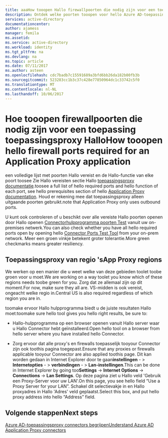 ```yaml
---
title: aaaHow tooopen Hallo firewallpoorten die nodig zijn voor een toepassing toepassingsproxy | Microsoft Docs
description: Ontdek welke poorten tooopen voor hello Azure AD-toepassingsproxy toowork correct
services: active-directory
documentationcenter: 
author: ajamess
manager: femila
ms.assetid: 
ms.service: active-directory
ms.workload: identity
ms.tgt_pltfrm: na
ms.devlang: na
ms.topic: article
ms.date: 07/11/2017
ms.author: asteen
ms.openlocfilehash: cdc7badb7c15591689a3bfd6bb26da182b00fb3b
ms.sourcegitcommit: 523283cc1b3c37c428e77850964dc1c33742c5f0
ms.translationtype: MT
ms.contentlocale: nl-NL
ms.lasthandoff: 10/06/2017
---
```

# <a name="how-tooopen-hello-firewall-ports-required-for-an-application-proxy-application"></a><span data-ttu-id="3ea92-103">Hoe tooopen firewallpoorten die nodig zijn voor een toepassing toepassingsproxy Hallo</span><span class="sxs-lookup"><span data-stu-id="3ea92-103">How tooopen hello firewall ports required for an Application Proxy application</span></span>

<span data-ttu-id="3ea92-104">een volledige lijst met poorten Hallo vereist en de Hallo-functie van elke poort toosee Zie Hallo vereisten sectie Hallo [toepassingsproxy documentatie](https://docs.microsoft.com/azure/active-directory/active-directory-application-proxy-enable).</span><span class="sxs-lookup"><span data-stu-id="3ea92-104">toosee a full list of hello required ports and hello function of each port, see hello prerequisites section of hello [Application Proxy documentation](https://docs.microsoft.com/azure/active-directory/active-directory-application-proxy-enable).</span></span> <span data-ttu-id="3ea92-105">Houd er rekening mee dat toepassingsproxy alleen uitgaande poorten gebruikt.</span><span class="sxs-lookup"><span data-stu-id="3ea92-105">note that Application Proxy only uses outbound ports.</span></span>

<span data-ttu-id="3ea92-106">U kunt ook controleren of u beschikt over alle vereiste Hallo poorten openen door Hallo openen [Connectorhulpprogramma poorten Test](https://aadap-portcheck.connectorporttest.msappproxy.net/) vanuit uw on-premises netwerk.</span><span class="sxs-lookup"><span data-stu-id="3ea92-106">You can also check whether you have all hello required ports open by opening hello [Connector Ports Test Tool](https://aadap-portcheck.connectorporttest.msappproxy.net/) from your on-prem network.</span></span> <span data-ttu-id="3ea92-107">Meer een groen vinkje betekent groter tolerantie.</span><span class="sxs-lookup"><span data-stu-id="3ea92-107">More green checkmarks means greater resiliency.</span></span> 

## <a name="app-proxy-regions"></a><span data-ttu-id="3ea92-108">Toepassingsproxy van regio 's</span><span class="sxs-lookup"><span data-stu-id="3ea92-108">App Proxy regions</span></span>

<span data-ttu-id="3ea92-109">We werken op een manier die u weet welke van deze gebieden toolet toobe groen voor u moet.</span><span class="sxs-lookup"><span data-stu-id="3ea92-109">We are working on a way toolet you know which of these regions needs toobe green for you.</span></span> <span data-ttu-id="3ea92-110">Zorg dat ze allemaal zijn op dit moment.</span><span class="sxs-lookup"><span data-stu-id="3ea92-110">For now, make sure they all are.</span></span> <span data-ttu-id="3ea92-111">VS-midden is ook vereist, ongeacht welke regio in.</span><span class="sxs-lookup"><span data-stu-id="3ea92-111">Central US is also required regardless of which region you are in.</span></span>

<span data-ttu-id="3ea92-112">toomake ervoor Hallo hulpprogramma biedt u de juiste resultaten Hallo moet:</span><span class="sxs-lookup"><span data-stu-id="3ea92-112">toomake sure hello tool gives you hello right results, be sure to:</span></span>

-   <span data-ttu-id="3ea92-113">Hallo-hulpprogramma op een browser openen vanuit Hallo server waar u Hallo Connector hebt geïnstalleerd.</span><span class="sxs-lookup"><span data-stu-id="3ea92-113">Open hello tool on a browser from hello server where you have installed hello Connector.</span></span>

-   <span data-ttu-id="3ea92-114">Zorg ervoor dat alle proxy's en firewalls toepasselijk tooyour Connector zijn ook toothis pagina toegepast.</span><span class="sxs-lookup"><span data-stu-id="3ea92-114">Ensure that any proxies or firewalls applicable tooyour Connector are also applied toothis page.</span></span> <span data-ttu-id="3ea92-115">Dit kan worden gedaan in Internet Explorer door te gaan**instellingen**  - &gt; **Internetopties**  - &gt; **verbindingen**  - &gt; **Lan-instellingen**.</span><span class="sxs-lookup"><span data-stu-id="3ea92-115">This can be done in Internet Explorer by going too**Settings** -&gt; **Internet Options** -&gt; **Connections** -&gt; **Lan Settings**.</span></span> <span data-ttu-id="3ea92-116">Op deze pagina ziet u Hallo veld 'Gebruik een Proxy-Server voor uw LAN'.</span><span class="sxs-lookup"><span data-stu-id="3ea92-116">On this page, you see hello field “Use a Proxy Server for your LAN”.</span></span> <span data-ttu-id="3ea92-117">Schakel dit selectievakje in en Hallo proxyadres in Hallo 'Adres' veld geplaatst.</span><span class="sxs-lookup"><span data-stu-id="3ea92-117">Select this box, and put hello proxy address into hello “Address” field.</span></span>

## <a name="next-steps"></a><span data-ttu-id="3ea92-118">Volgende stappen</span><span class="sxs-lookup"><span data-stu-id="3ea92-118">Next steps</span></span>
[<span data-ttu-id="3ea92-119">Azure AD-toepassingsproxy connectors begrijpen</span><span class="sxs-lookup"><span data-stu-id="3ea92-119">Understand Azure AD Application Proxy connectors</span></span>](application-proxy-understand-connectors.md)
